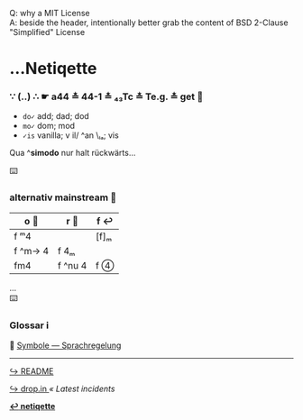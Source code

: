 Q: why a MIT License  
A: beside the header, intentionally better grab the content of BSD 2-Clause "Simplified" License


# …Netiqette

### ∵ (‥) ∴ ☛ a44 ≛ 44-1 ≛ ₄₃Tc ≛ Te.g. ≛ get :popcorn:

* `do✓` add; dad; dod
* `mo✓` dom; mod
* `✓is` vanilla; v il/ ^an \ₗₐ; vis

Qua ^**simodo** nur halt rückwärts…


:keyboard:

### alternativ mainstream :8ball:

| o :repeat_one: | r :checkered_flag: | f :leftwards_arrow_with_hook: |
| --- | -- | -- |
| f ᵐ4 | | [f]ₘ |
| f ^m→ 4 | f 4ₘ | |
| fm4 | f ^nu 4 | f ④ |


…  
:keyboard:

### Glossar :information_source:

:pregnant_woman: [ Symbole — Sprachregelung ](./pool/0×UTF-8.md)


---
[ :arrow_right_hook: README ](./README.md)

[ :arrow_right_hook: drop.in ](./drop_in.md) _« Latest incidents_

**[ :leftwards_arrow_with_hook: netiqette ](./netiqette.md)**